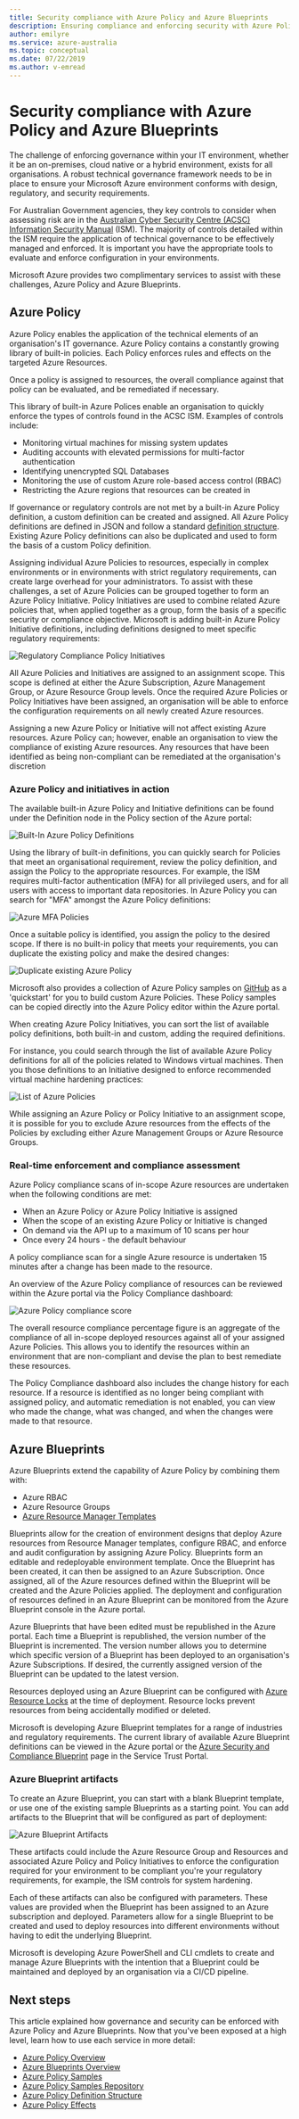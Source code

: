 ```yaml
---
title: Security compliance with Azure Policy and Azure Blueprints
description: Ensuring compliance and enforcing security with Azure Policy and Azure Blueprints for Australian Government agencies as it relates to the ASD ISM and Essential 8
author: emilyre
ms.service: azure-australia
ms.topic: conceptual
ms.date: 07/22/2019
ms.author: v-emread
---
```


# Security compliance with Azure Policy and Azure Blueprints

The challenge of enforcing governance within your IT environment, whether it be an on-premises, cloud native or a hybrid environment, exists for all organisations. A robust technical governance framework needs to be in place to ensure your Microsoft Azure environment conforms with design, regulatory, and security requirements.

For Australian Government agencies, they key controls to consider when assessing risk are in the [Australian Cyber Security Centre (ACSC) Information Security Manual](https://acsc.gov.au/infosec/ism/index.htm) (ISM). The majority of controls detailed within the ISM require the application of technical governance to be effectively managed and enforced. It is important you have the appropriate tools to evaluate and enforce configuration in your environments.

Microsoft Azure provides two complimentary services to assist with these challenges, Azure Policy and Azure Blueprints.

## Azure Policy

Azure Policy enables the application of the technical elements of an organisation's IT governance. Azure Policy contains a constantly growing library of built-in policies. Each Policy enforces rules and effects on the targeted Azure Resources.

Once a policy is assigned to resources, the overall compliance against that policy can be evaluated, and be remediated if necessary.

This library of built-in Azure Polices enable an organisation to quickly enforce the types of controls found in the ACSC ISM. Examples of controls include:

* Monitoring virtual machines for missing system updates
* Auditing accounts with elevated permissions for multi-factor authentication
* Identifying unencrypted SQL Databases
* Monitoring the use of custom Azure role-based access control (RBAC)
* Restricting the Azure regions that resources can be created in

If governance or regulatory controls are not met by a built-in Azure Policy definition, a custom definition can be created and assigned. All Azure Policy definitions are defined in JSON and follow a standard [definition structure](https://docs.microsoft.com/azure/governance/policy/concepts/definition-structure). Existing Azure Policy definitions can also be duplicated and used to form the basis of a custom Policy definition.

Assigning individual Azure Policies to resources, especially in complex environments or in environments with strict regulatory requirements, can create large overhead for your administrators. To assist with these challenges, a set of Azure Policies can be grouped together to form an Azure Policy Initiative. Policy Initiatives are used to combine related Azure policies that, when applied together as a group, form the basis of a specific security or compliance objective. Microsoft is adding built-in Azure Policy Initiative definitions, including definitions designed to meet specific regulatory requirements:

![Regulatory Compliance Policy Initiatives](media/regulatory-initiatives.png)

All Azure Policies and Initiatives are assigned to an assignment scope. This scope is defined at either the Azure Subscription, Azure Management Group, or Azure Resource Group levels. Once the required Azure Policies or Policy Initiatives have been assigned, an organisation will be able to enforce the configuration requirements on all newly created Azure resources.

Assigning a new Azure Policy or Initiative will not affect existing Azure resources. Azure Policy can; however, enable an organisation to view the compliance of existing Azure resources. Any resources that have been identified as being non-compliant can be remediated at the organisation's discretion

### Azure Policy and initiatives in action

The available built-in Azure Policy and Initiative definitions can be found under the Definition node in the Policy section of the Azure portal:

![Built-In Azure Policy Definitions](media/policy-definitions.png)

Using the library of built-in definitions, you can quickly search for Policies that meet an organisational requirement, review the policy definition, and assign the Policy to the appropriate resources. For example, the ISM requires multi-factor authentication (MFA) for all privileged users, and for all users with access to important data repositories. In Azure Policy you can search for "MFA" amongst the Azure Policy definitions:

![Azure MFA Policies](media/mfa-policies.png)

Once a suitable policy is identified, you assign the policy to the desired scope. If there is no built-in policy that meets your requirements, you can duplicate the existing policy and make the desired changes:

![Duplicate existing Azure Policy](media/duplicate-policy.png)

Microsoft also provides a collection of Azure Policy samples on [GitHub](https://github.com/Azure/azure-policy) as a 'quickstart' for you to build custom Azure Policies. These Policy samples can be copied directly into the Azure Policy editor within the Azure portal.

When creating Azure Policy Initiatives, you can sort the list of available policy definitions, both built-in and custom, adding the required definitions.

For instance, you could search through the list of available Azure Policy definitions for all of the policies related to Windows virtual machines. Then you those definitions to an Initiative designed to enforce recommended virtual machine hardening practices:

![List of Azure Policies](media/initiative-definitions.png)

While assigning an Azure Policy or Policy Initiative to an assignment scope, it is possible for you to exclude Azure resources from the effects of the Policies by excluding either Azure Management Groups or Azure Resource Groups.

### Real-time enforcement and compliance assessment

Azure Policy compliance scans of in-scope Azure resources are undertaken when the following conditions are met:

* When an Azure Policy or Azure Policy Initiative is assigned
* When the scope of an existing Azure Policy or Initiative is changed
* On demand via the API up to a maximum of 10 scans per hour
* Once every 24 hours - the default behaviour

A policy compliance scan for a single Azure resource is undertaken 15 minutes after a change has been made to the resource.

An overview of the Azure Policy compliance of resources can be reviewed within the Azure portal via the Policy Compliance dashboard:

![Azure Policy compliance score](media/simple-compliance.png)

The overall resource compliance percentage figure is an aggregate of the compliance of all in-scope deployed resources against all of your assigned Azure Policies. This allows you to identify the resources within an environment that are non-compliant and devise the plan to best remediate these resources.

The Policy Compliance dashboard also includes the change history for each resource. If a resource is identified as no longer being compliant with assigned policy, and automatic remediation is not enabled, you can view who made the change, what was changed, and when the changes were made to that resource.

## Azure Blueprints

Azure Blueprints extend the capability of Azure Policy by combining them with:

* Azure RBAC
* Azure Resource Groups
* [Azure Resource Manager Templates](https://docs.microsoft.com/azure/azure-resource-manager/resource-group-authoring-templates)

Blueprints allow for the creation of environment designs that deploy Azure resources from Resource Manager templates, configure RBAC, and enforce and audit configuration by assigning Azure Policy. Blueprints form an editable and redeployable environment template. Once the Blueprint has been created, it can then be assigned to an Azure Subscription. Once assigned, all of the Azure resources defined within the Blueprint will be created and the Azure Policies applied. The deployment and configuration of resources defined in an Azure Blueprint can be monitored from the Azure Blueprint console in the Azure portal.

Azure Blueprints that have been edited must be republished in the Azure portal. Each time a Blueprint is republished, the version number of the Blueprint is incremented. The version number allows you to determine which specific version of a Blueprint has been deployed to an organisation's Azure Subscriptions. If desired, the currently assigned version of the Blueprint can be updated to the latest version.

Resources deployed using an Azure Blueprint can be configured with [Azure Resource Locks](https://docs.microsoft.com/azure/azure-resource-manager/resource-group-lock-resources) at the time of deployment. Resource locks prevent resources from being accidentally modified or deleted.

Microsoft is developing Azure Blueprint templates for a range of industries and regulatory requirements. The current library of available Azure Blueprint definitions can be viewed in the Azure portal or the [Azure Security and Compliance Blueprint](https://servicetrust.microsoft.com/ViewPage/BlueprintOverview/) page in the Service Trust Portal.

### Azure Blueprint artifacts

To create an Azure Blueprint, you can start with a blank Blueprint template, or use one of the existing sample Blueprints as a starting point. You can add artifacts to the Blueprint that will be configured as part of deployment:

![Azure Blueprint Artifacts](media/blueprint-artifacts.png)

These artifacts could include the Azure Resource Group and Resources and associated Azure Policy and Policy Initiatives to enforce the configuration required for your environment to be compliant you're your regulatory requirements, for example, the ISM controls for system hardening.

Each of these artifacts can also be configured with parameters. These values are provided when the Blueprint has been assigned to an Azure subscription and deployed. Parameters allow for a single Blueprint to be created and used to deploy resources into different environments without having to edit the underlying Blueprint.

Microsoft is developing Azure PowerShell and CLI cmdlets to create and manage Azure Blueprints with the intention that a Blueprint could be maintained and deployed by an organisation via a CI/CD pipeline.

## Next steps

This article explained how governance and security can be enforced with Azure Policy and Azure Blueprints. Now that you've been exposed at a high level, learn how to use each service in more detail:

* [Azure Policy Overview](https://docs.microsoft.com/azure/governance/policy/overview)
* [Azure Blueprints Overview](https://azure.microsoft.com/services/blueprints/)
* [Azure Policy Samples](https://docs.microsoft.com/azure/governance/policy/samples/index)
* [Azure Policy Samples Repository](https://github.com/Azure/azure-policy)
* [Azure Policy Definition Structure](https://docs.microsoft.com/azure/governance/policy/concepts/definition-structure)
* [Azure Policy Effects](https://docs.microsoft.com/azure/governance/policy/concepts/effects)
